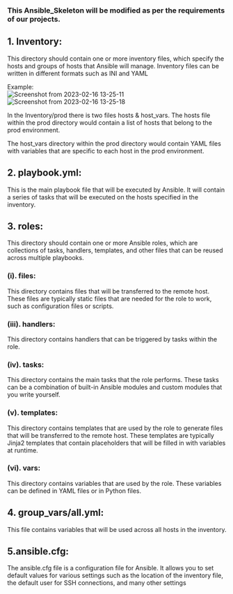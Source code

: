 ### This Ansible_Skeleton will be modified as per the requirements of our projects.

## 1. Inventory:

This directory should contain one or more inventory files, which specify the hosts and groups of hosts that Ansible will manage.
Inventory files can be written in different formats such as INI and YAML

Example:  
![Screenshot from 2023-02-16 13-25-11](https://user-images.githubusercontent.com/115537106/219302581-0bf8a96a-04dc-4b2b-9f70-ed1cc27f51d9.png)![Screenshot from 2023-02-16 13-25-18](https://user-images.githubusercontent.com/115537106/219302601-30ebdc32-d0bf-451f-8740-d35aa3621e7b.png)

In the Inventory/prod there is two files hosts & host_vars.
The hosts file within the prod directory would contain a list of hosts that belong to the prod environment.

The host_vars directory within the prod directory would contain YAML files with variables that are specific to each host in the prod environment.


## 2. playbook.yml: 

This is the main playbook file that will be executed by Ansible. It will contain a series of tasks that will be executed on the hosts specified in the inventory.

## 3. roles:
This directory should contain one or more Ansible roles, which are collections of tasks, handlers, templates, and other files that can be reused across multiple playbooks.

### (i). files:  
This directory contains files that will be transferred to the remote host. These files are typically static files that are needed for the role to work, such as configuration files or scripts. 

### (iii). handlers:
This directory contains handlers that can be triggered by tasks within the role.

### (iv). tasks:
This directory contains the main tasks that the role performs. These tasks can be a combination of built-in Ansible modules and custom modules that you write yourself.

### (v). templates:
This directory contains templates that are used by the role to generate files that will be transferred to the remote host. These templates are typically Jinja2 templates that contain placeholders that will be filled in with variables at runtime. 

### (vi). vars:
This directory contains variables that are used by the role. These variables can be defined in YAML files or in Python files. 

## 4. group_vars/all.yml: 
This file contains variables that will be used across all hosts in the inventory.

## 5.ansible.cfg:
The ansible.cfg file is a configuration file for Ansible. It allows you to set default values for various settings such as the location of the inventory file, the default user for SSH connections, and many other settings


